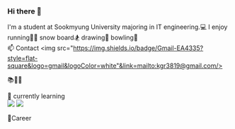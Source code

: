 ### Hi there 👋

I'm a student at Sookmyung University majoring in IT engineering.💻
I enjoy running🏃‍♀️ snow board🏂 drawing🎨 bowling🎳
</br>
📫 Contact
<img src="https://img.shields.io/badge/Gmail-EA4335?style=flat-square&logo=gmail&logoColor=white"&link=mailto:kgr3819@gmail.com/></a>


📚👩‍💻

🌱 currently learning </br>
<img src="https://img.shields.io/badge/Java-007396?style=flat-square&logo=Java&logoColor=white"/></a> 
<img src="https://img.shields.io/badge/JavaScript-F7DF1E?style=flat-square&logo=JavaScript&logoColor=white"/></a >




💛Career


<!--
**bnfkim/bnfkim** is a ✨ _special_ ✨ repository because its `README.md` (this file) appears on your GitHub profile.

Here are some ideas to get you started:

- 🔭 I’m currently working on ...
- 🌱 I’m currently learning ...
- 👯 I’m looking to collaborate on ...
- 🤔 I’m looking for help with ...
- 💬 Ask me about ...
- 📫 How to reach me: ...
- 😄 Pronouns: ...
- ⚡ Fun fact: ...
-->
